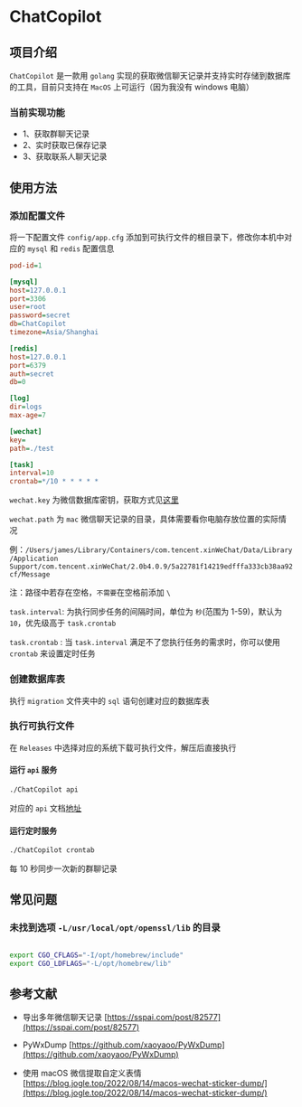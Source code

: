 # ChatCopilot

## 项目介绍

`ChatCopilot` 是一款用 `golang` 实现的获取微信聊天记录并支持实时存储到数据库的工具，目前只支持在 `MacOS` 上可运行（因为我没有 windows 电脑）

### 当前实现功能

- 1、获取群聊天记录
- 2、实时获取已保存记录
- 3、获取联系人聊天记录

## 使用方法

### 添加配置文件

将一下配置文件 `config/app.cfg` 添加到可执行文件的根目录下，修改你本机中对应的 `mysql` 和 `redis` 配置信息

```cfg
pod-id=1

[mysql]
host=127.0.0.1
port=3306
user=root
password=secret
db=ChatCopilot
timezone=Asia/Shanghai

[redis]
host=127.0.0.1
port=6379
auth=secret
db=0

[log]
dir=logs
max-age=7

[wechat]
key=
path=./test

[task]
interval=10
crontab=*/10 * * * * *
```

`wechat.key` 为微信数据库密钥，获取方式见[这里](doc/mac数据库解密.md)

`wechat.path` 为 `mac` 微信聊天记录的目录，具体需要看你电脑存放位置的实际情况

例：`/Users/james/Library/Containers/com.tencent.xinWeChat/Data/Library/Application Support/com.tencent.xinWeChat/2.0b4.0.9/5a22781f14219edfffa333cb38aa92cf/Message`

注：路径中若存在空格，`不需要`在空格前添加 `\`

`task.interval`: 为执行同步任务的间隔时间，单位为 `秒`(范围为 1-59)，默认为 `10`，优先级高于 `task.crontab`

`task.crontab` : 当 `task.interval` 满足不了您执行任务的需求时，你可以使用 `crontab` 来设置定时任务

### 创建数据库表

执行 `migration` 文件夹中的 `sql` 语句创建对应的数据库表

### 执行可执行文件

在 `Releases` 中选择对应的系统下载可执行文件，解压后直接执行

#### 运行 `api` 服务

```sh
./ChatCopilot api

```

对应的 `api` 文档[地址](doc/api.md)

#### 运行定时服务

```sh
./ChatCopilot crontab

```

每 10 秒同步一次新的群聊记录

## 常见问题

### 未找到选项 `-L/usr/local/opt/openssl/lib` 的目录

```sh

export CGO_CFLAGS="-I/opt/homebrew/include"
export CGO_LDFLAGS="-L/opt/homebrew/lib"

```

## 参考文献

- 导出多年微信聊天记录 [https://sspai.com/post/82577](https://sspai.com/post/82577)

- PyWxDump [https://github.com/xaoyaoo/PyWxDump](https://github.com/xaoyaoo/PyWxDump)

- 使用 macOS 微信提取自定义表情 [https://blog.jogle.top/2022/08/14/macos-wechat-sticker-dump/](https://blog.jogle.top/2022/08/14/macos-wechat-sticker-dump/)
